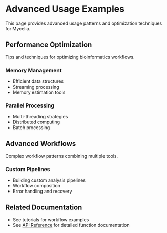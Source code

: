 # Advanced Usage Examples

This page provides advanced usage patterns and optimization techniques for Mycelia.

## Performance Optimization

Tips and techniques for optimizing bioinformatics workflows.

### Memory Management

- Efficient data structures
- Streaming processing
- Memory estimation tools

### Parallel Processing

- Multi-threading strategies
- Distributed computing
- Batch processing

## Advanced Workflows

Complex workflow patterns combining multiple tools.

### Custom Pipelines

- Building custom analysis pipelines
- Workflow composition
- Error handling and recovery

## Related Documentation

- See tutorials for workflow examples
- See [API Reference](../../api-reference.md) for detailed function documentation
